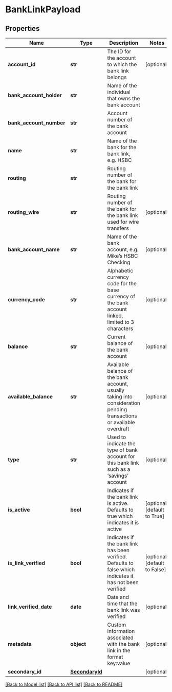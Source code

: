# BankLinkPayload

## Properties
Name | Type | Description | Notes
------------ | ------------- | ------------- | -------------
**account_id** | **str** | The ID for the account to which the bank link belongs | [optional] 
**bank_account_holder** | **str** | Name of the individual that owns the bank account | 
**bank_account_number** | **str** | Account number of the bank account | 
**name** | **str** | Name of the bank for the bank link, e.g. HSBC | 
**routing** | **str** | Routing number of the bank for the bank link | 
**routing_wire** | **str** | Routing number of the bank for the bank link used for wire transfers | [optional] 
**bank_account_name** | **str** | Name of the bank account, e.g. Mike’s HSBC Checking | [optional] 
**currency_code** | **str** | Alphabetic currency code for the base currency of the bank account linked, limited to 3 characters | [optional] 
**balance** | **str** | Current balance of the bank account | [optional] 
**available_balance** | **str** | Available balance of the bank account, usually taking into consideration pending transactions or available overdraft | [optional] 
**type** | **str** | Used to indicate the type of bank account for this bank link such as a ‘savings’ account | [optional] 
**is_active** | **bool** | Indicates if the bank link is active. Defaults to true which indicates it is active | [optional] [default to True]
**is_link_verified** | **bool** | Indicates if the bank link has been verified. Defaults to false which indicates it has not been verified | [optional] [default to False]
**link_verified_date** | **date** | Date and time that the bank link was verified | [optional] 
**metadata** | **object** | Custom information associated with the bank link in the format key:value | [optional] 
**secondary_id** | [**SecondaryId**](SecondaryId.md) |  | [optional] 

[[Back to Model list]](../README.md#documentation-for-models) [[Back to API list]](../README.md#documentation-for-api-endpoints) [[Back to README]](../README.md)


